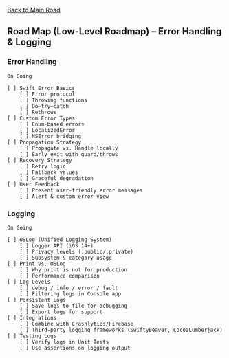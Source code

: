 [Back to Main Road](https://github.com/pratama6624/PratamaSwiftStudyJourney/tree/main)

## Road Map (Low-Level Roadmap) – Error Handling & Logging  

### Error Handling
	On Going
	
	[ ] Swift Error Basics
		[ ] Error protocol
  		[ ] Throwing functions
  		[ ] Do–try–catch
  		[ ] Rethrows
	[ ] Custom Error Types
  		[ ] Enum-based errors
  		[ ] LocalizedError
  		[ ] NSError bridging
	[ ] Propagation Strategy
  		[ ] Propagate vs. Handle locally
  		[ ] Early exit with guard/throws
	[ ] Recovery Strategy
  		[ ] Retry logic
  		[ ] Fallback values
  		[ ] Graceful degradation
	[ ] User Feedback
  		[ ] Present user-friendly error messages
  		[ ] Alert & custom error view

### Logging
	On Going
	
	[ ] OSLog (Unified Logging System)
  		[ ] Logger API (iOS 14+)
  		[ ] Privacy levels (.public/.private)
  		[ ] Subsystem & category usage
	[ ] Print vs. OSLog
  		[ ] Why print is not for production
  		[ ] Performance comparison
	[ ] Log Levels
  		[ ] debug / info / error / fault
  		[ ] Filtering logs in Console app
	[ ] Persistent Logs
  		[ ] Save logs to file for debugging
  		[ ] Export logs for support
	[ ] Integrations
  		[ ] Combine with Crashlytics/Firebase
  		[ ] Third-party logging frameworks (SwiftyBeaver, CocoaLumberjack)
	[ ] Testing Logs
  		[ ] Verify logs in Unit Tests
  		[ ] Use assertions on logging output